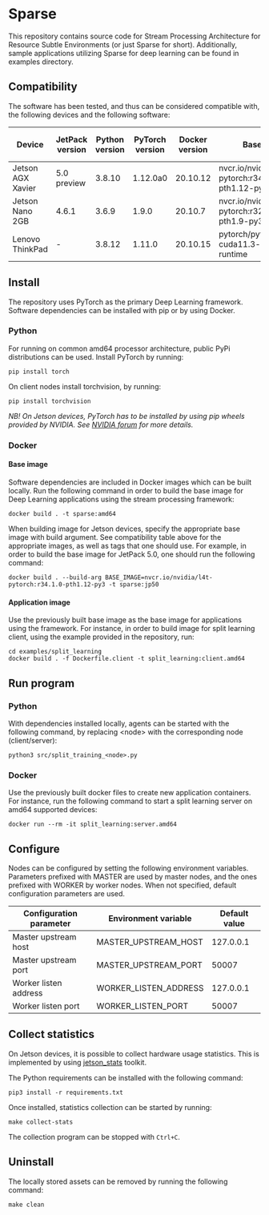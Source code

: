 # Sparse

This repository contains source code for Stream Processing Architecture for Resource Subtle Environments (or just
Sparse for short). Additionally, sample applications utilizing Sparse for deep learning can be found in examples
directory.

## Compatibility

The software has been tested, and thus can be considered compatible with, the following devices and the following
software:

| Device            | JetPack version | Python version | PyTorch version | Docker version | Base image                                     | Docker tag suffix |
| ----------------- | --------------- | -------------- | --------------- | -------------- | ---------------------------------------------- | ------------------ |
| Jetson AGX Xavier | 5.0 preview     | 3.8.10         | 1.12.0a0        | 20.10.12       | nvcr.io/nvidia/l4t-pytorch:r34.1.0-pth1.12-py3 | jp50               |
| Jetson Nano 2GB   | 4.6.1           | 3.6.9          | 1.9.0           | 20.10.7        | nvcr.io/nvidia/l4t-pytorch:r32.7.1-pth1.9-py3  | jp461              |
| Lenovo ThinkPad   | -               | 3.8.12         | 1.11.0          | 20.10.15       | pytorch/pytorch:1.11.0-cuda11.3-cudnn8-runtime | amd64              |

## Install

The repository uses PyTorch as the primary Deep Learning framework. Software dependencies can be installed with pip or
by using Docker.

### Python

For running on common amd64 processor architecture, public PyPi distributions can be used. Install PyTorch by running:

```
pip install torch
```

On client nodes install torchvision, by running:

```
pip install torchvision
```

*NB! On Jetson devices, PyTorch has to be installed by using pip wheels provided by NVIDIA. See
[NVIDIA forum](https://forums.developer.nvidia.com/t/pytorch-for-jetson-version-1-11-now-available/72048) for more
details.*

### Docker

#### Base image

Software dependencies are included in Docker images which can be built locally. Run the following command in order to
build the base image for Deep Learning applications using the stream processing framework:
```
docker build . -t sparse:amd64
```

When building image for Jetson devices, specify the appropriate base image with build argument. See compatibility table
above for the appropriate images, as well as tags that one should use. For example, in order to build the base image
for JetPack 5.0, one should run the following command:

```
docker build . --build-arg BASE_IMAGE=nvcr.io/nvidia/l4t-pytorch:r34.1.0-pth1.12-py3 -t sparse:jp50
```

#### Application image

Use the previously built base image as the base image for applications using the framework. For instance, in order to
build image for split learning client, using the example provided in the repository, run:

```
cd examples/split_learning
docker build . -f Dockerfile.client -t split_learning:client.amd64
```

## Run program

### Python

With dependencies installed locally, agents can be started with the following command, by replacing \<node\> with the
corresponding node (client/server):

```
python3 src/split_training_<node>.py
```

### Docker

Use the previously built docker files to create new application containers. For instance, run the following command to
start a split learning server on amd64 supported devices:

```
docker run --rm -it split_learning:server.amd64
```

## Configure

Nodes can be configured by setting the following environment variables. Parameters prefixed with MASTER are used by
master nodes, and the ones prefixed with WORKER by worker nodes. When not specified, default configuration parameters
are used.

| Configuration parameter | Environment variable  | Default value |
| ----------------------- | --------------------- | ------------- |
| Master upstream host    | MASTER_UPSTREAM_HOST  | 127.0.0.1     |
| Master upstream port    | MASTER_UPSTREAM_PORT  | 50007         |
| Worker listen address   | WORKER_LISTEN_ADDRESS | 127.0.0.1     |
| Worker listen port      | WORKER_LISTEN_PORT    | 50007         |

## Collect statistics

On Jetson devices, it is possible to collect hardware usage statistics. This is implemented by using
[jetson_stats](https://github.com/rbonghi/jetson_stats) toolkit.

The Python requirements can be installed with the following command:
```
pip3 install -r requirements.txt
```

Once installed, statistics collection can be started by running:
```
make collect-stats
```

The collection program can be stopped with `Ctrl+C`.

## Uninstall

The locally stored assets can be removed by running the following command:
```
make clean
```
